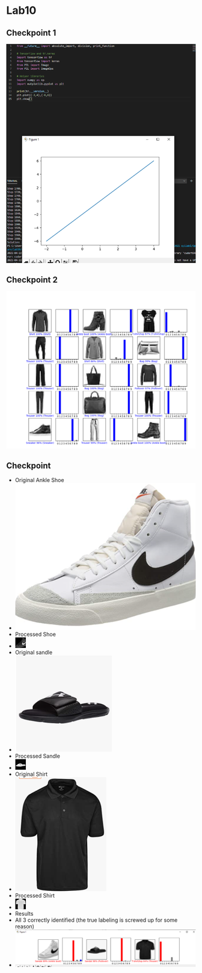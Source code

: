 # Lab10

## Checkpoint 1 
  ![1](1.PNG)
## Checkpoint 2 
  ![2](2.PNG)
## Checkpoint 
- Original Ankle Shoe 
-  ![Shoe](3.1.PNG)
-  Processed Shoe 
  - ![shoe](3.1v2.jpg)
- Original sandle 
- ![Sandle](3.2.PNG) 
- Processed Sandle 
- ![Sandle](3.2v2.jpg) 
- Original Shirt 
- ![shirt](3.3.PNG)
- Processed Shirt
- ![shirt](3.3v2.jpg) 
- Results 
-  All 3 correctly identified (the true labeling is screwed up for some reason) 
-  ![3](3.PNG)
